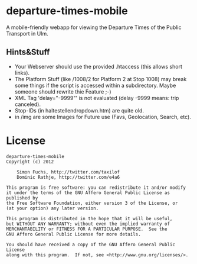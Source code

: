 # departure-times-mobile

A mobile-friendly webapp for viewing the Departure Times of the Public Transport in Ulm.


## Hints&Stuff
- Your Webserver should use the provided .htaccess (this allows short links).
- The Platform Stuff (like /1008/2 for Platform 2 at Stop 1008) may break some things if the script is accessed within a subdirectory. Maybe someone should rewrite thie Feature ;-)
- XML Tag 'delay="-9999"' is not evaluated (delay -9999 means: trip canceled).
- Stop-IDs (in haltestellendropdown.htm) are quite old.
- in /img are some Images for Future use (Favs, Geolocation, Search, etc).

# License

	departure-times-mobile
	Copyright (c) 2012 

		Simon Fuchs, http://twitter.com/taxilof
		Dominic Rathje, http://twitter.com/e4a6

	This program is free software: you can redistribute it and/or modify
	it under the terms of the GNU Affero General Public License as published by
	the Free Software Foundation, either version 3 of the License, or
	(at your option) any later version.

	This program is distributed in the hope that it will be useful,
	but WITHOUT ANY WARRANTY; without even the implied warranty of
	MERCHANTABILITY or FITNESS FOR A PARTICULAR PURPOSE.  See the
	GNU Affero General Public License for more details.

	You should have received a copy of the GNU Affero General Public License
	along with this program.  If not, see <http://www.gnu.org/licenses/>.
